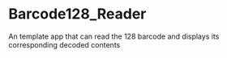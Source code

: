# Barcode128_Reader
An template app that can read the 128 barcode and displays its corresponding decoded contents
